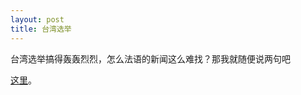```yaml
---
layout: post
title: 台湾选举
---
```


<p>台湾选举搞得轰轰烈烈，怎么法语的新闻这么难找？那我就随便说两句吧</p>
<p><a href="http://www.francaisblog.com.cn/node/404">这里</a>。
</p>
